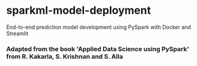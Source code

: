 # sparkml-model-deployment
End-to-end prediction model development using PySpark with Docker and Streamlit

### Adapted from the book 'Applied Data Science using PySpark' from R. Kakarla, S. Krishnan and S. Alla
